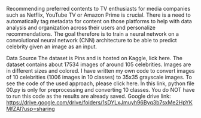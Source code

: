 Recommending preferred contents to TV enthusiasts for media companies such as Netflix, YouTube TV
or Amazon Prime is crucial. There is a need to automatically tag metadata for content on those 
platforms to help with data analysis and organization across their users and personalize
recommendations. The goal therefore is to train a neural network on a convolutional neural network 
(CNN) architecture to be able to predict celebrity given an image as an input.

Data Source
The dataset is Pins and is hosted on Kaggle, lick here. The dataset contains about 17534 images of 
around 105 celebrities. Images are in different sizes and colored. I have written my own code to convert 
images of 10 celebrities (1006 images in 10 classes) to 35x35 grayscale images. To see the code of the 
used approach, please click here. In this link, python file 00.py is only for preprocessing and converting 
10 classes. You do NOT have to run this code as the results are already saved.
Google drive link: 
https://drive.google.com/drive/folders/1sDYLxJmuyh96Byq3b7sxMe2HpYKMfZAI?usp=sharing
